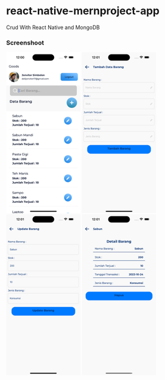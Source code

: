 # react-native-mernproject-app

Crud With React Native and MongoDB

### Screenshoot

<div>
    <img src="./src/assets/images/1.png" width="200">
<img src="./src/assets/images/2.png" width="200">
    <img src="./src/assets/images/3.png" width="200">
    <img src="./src/assets/images/4.png" width="200">

</div>
